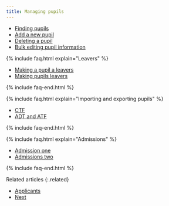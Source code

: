 ```yaml
---
title: Managing pupils
---
```


* [Finding pupils](finding-pupils)
* [Add a new pupil](adding-a-new-pupil)
* [Deleting a pupil](deleting-a-pupil)
* [Bulk editing pupil information](/)

{% include faq.html explain="Leavers" %}

* [Making a pupil a leavers](make-a-leaver)
* [Making pupils leavers](bulk-leavers)

{% include faq-end.html  %}

{% include faq.html explain="Importing and exporting pupils" %}

* [CTF](/)
* [ADT and ATF](/)

{% include faq-end.html  %}

{% include faq.html explain="Admissions" %}

* [Admission one](/)
* [Admissions two](/)

{% include faq-end.html  %}

Related articles
{:.related}

* [Applicants](/)
* [Next](/)